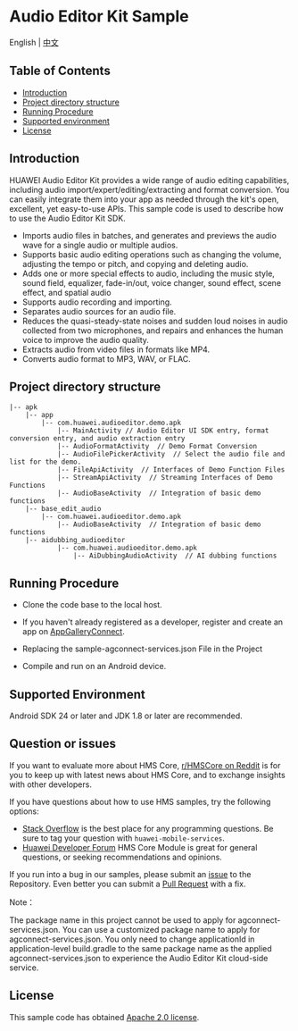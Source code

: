 # Audio Editor Kit Sample
English | [中文](README_ZH.md)

## Table of Contents

* [Introduction](#introduction)
* [Project directory structure](#project-directory-structure)
* [Running Procedure](#running-procedure)
* [Supported environment](#supported-environment)
* [License](#license)


## Introduction
HUAWEI Audio Editor Kit provides a wide range of audio editing capabilities, including audio import/expert/editing/extracting and format conversion. You can easily integrate them into your app as needed through the kit's open, excellent, yet easy-to-use APIs. This sample code is used to describe how to use the Audio Editor Kit SDK.

- Imports audio files in batches, and generates and previews the audio wave for a single audio or multiple audios.
- Supports basic audio editing operations such as changing the volume, adjusting the tempo or pitch, and copying and deleting audio.
- Adds one or more special effects to audio, including the music style, sound field, equalizer, fade-in/out, voice changer, sound effect, scene effect, and spatial audio
- Supports audio recording and importing.
- Separates audio sources for an audio file.
- Reduces the quasi-steady-state noises and sudden loud noises in audio collected from two microphones, and repairs and enhances the human voice to improve the audio quality.
- Extracts audio from video files in formats like MP4.
- Converts audio format to MP3, WAV, or FLAC.


## Project directory structure

```
|-- apk
    |-- app
	    |-- com.huawei.audioeditor.demo.apk
		    |-- MainActivity // Audio Editor UI SDK entry, format conversion entry, and audio extraction entry
	        |-- AudioFormatActivity  // Demo Format Conversion
		    |-- AudioFilePickerActivity  // Select the audio file and list for the demo.
		    |-- FileApiActivity  // Interfaces of Demo Function Files
		    |-- StreamApiActivity  // Streaming Interfaces of Demo Functions
	        |-- AudioBaseActivity  // Integration of basic demo functions
	|-- base_edit_audio
	    |-- com.huawei.audioeditor.demo.apk
	        |-- AudioBaseActivity  // Integration of basic demo functions
	|-- aidubbing_audioeditor
            |-- com.huawei.audioeditor.demo.apk
                |-- AiDubbingAudioActivity  // AI dubbing functions
```


## Running Procedure
- Clone the code base to the local host.

- If you haven't already registered as a developer, register and create an app on [AppGalleryConnect](https://developer.huawei.com/consumer/cn/service/josp/agc/index.html).
- Replacing the sample-agconnect-services.json File in the Project
- Compile and run on an Android device.

## Supported Environment
Android SDK 24 or later and JDK 1.8 or later are recommended.

## Question or issues
If you want to evaluate more about HMS Core,
[r/HMSCore on Reddit](https://www.reddit.com/r/HuaweiDevelopers/) is for you to keep up with latest news about HMS Core, and to exchange insights with other developers.

If you have questions about how to use HMS samples, try the following options:
- [Stack Overflow](https://stackoverflow.com/questions/tagged/huawei-mobile-services?tab=Votes) is the best place for any programming questions. Be sure to tag your question with 
  `huawei-mobile-services`.
- [Huawei Developer Forum](https://forums.developer.huawei.com/forumPortal/en/home?fid=0101187876626530001) HMS Core Module is great for general questions, or seeking recommendations and opinions.

If you run into a bug in our samples, please submit an [issue](https://github.com/HMS-Core/hms-audio-editor-demo/issues) to the Repository. Even better you can submit a [Pull Request](https://github.com/HMS-Core/hms-audio-editor-demo/pulls) with a fix.

Note：

The package name in this project cannot be used to apply for agconnect-services.json. You can use a customized package name to apply for agconnect-services.json.
You only need to change applicationId in application-level build.gradle to the same package name as the applied agconnect-services.json to experience the Audio Editor Kit cloud-side service.

## License

This sample code has obtained [Apache 2.0 license](https://www.apache.org/licenses/LICENSE-2.0).
